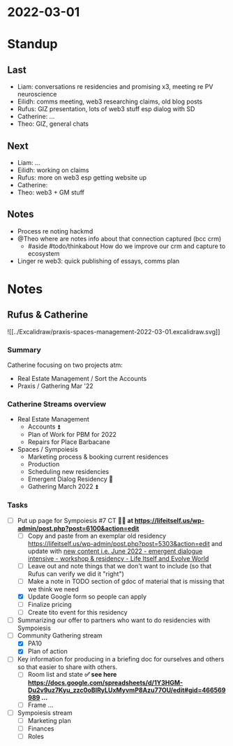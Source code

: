 # 2022-03-01

# Standup

## Last

* Liam: conversations re residencies and promising x3, meeting re PV neuroscience
* Eilidh: comms meeting, web3 researching claims, old blog posts 
* Rufus: GIZ presentation, lots of web3 stuff esp dialog with SD 
* Catherine: ...
* Theo: GIZ, general chats

## Next

* Liam: ...
* Eilidh: working on claims
* Rufus: more on web3 esp getting website up
* Catherine: 
* Theo: web3 + GM stuff

## Notes

* Process re noting hackmd
* @Theo where are notes info about that connection captured (bcc crm)
  * #aside #todo/thinkabout How do we improve our crm and capture to ecosystem 
* Linger re web3: quick publishing of essays, comms plan

# Notes

## Rufus & Catherine

![[../Excalidraw/praxis-spaces-management-2022-03-01.excalidraw.svg]]

### Summary

Catherine focusing on two projects atm:

* Real Estate Management / Sort the Accounts
* Praxis / Gathering Mar '22

### Catherine Streams overview

* Real Estate Management
  * Accounts ⏫
  * Plan of Work for PBM for 2022
  * Repairs for Place Barbacane
* Spaces / Sympoiesis
  * Marketing process & booking current residences
  * Production
  * Scheduling new residencies
  * Emergent Dialog Residency 🔼
  * Gathering March 2022 ⏫

### Tasks

* [ ] Put up page for Sympoiesis #7 CT **🏃‍♂️ at https://lifeitself.us/wp-admin/post.php?post=6100&action=edit**
    * [ ] Copy and paste from an exemplar old residency https://lifeitself.us/wp-admin/post.php?post=5303&action=edit and update with [new content i.e. June 2022 - emergent dialogue intensive - workshop & residency - Life Itself and Evolve World](https://docs.google.com/document/d/1qtYszgM3YxUqAjdTqwxfUpO_YKGXvLaozj82MkeZ0ZY/edit#)
    * [ ] Leave out and note things that we don't want to include (so that Rufus can verify we did it "right")
    * [ ] Make a note in TODO section of gdoc of material that is missing that we think we need
  * [x] Update Google form so people can apply 
  * [ ] Finalize pricing
  * [ ] Create tito event for this residency
* [ ] Summarizing our offer to partners who want to do residencies with Sympoiesis
* [ ] Community Gathering stream
  * [x] PA10
  * [x] Plan of action
* [ ] Key information for producing in a briefing doc for ourselves and others so that easier to share with others.
  * [ ] Room list and state **✅ see here https://docs.google.com/spreadsheets/d/1Y3HGM-Du2v9uz7Kyu_zzc0oBIRyLUxMyvmP8Azu77OU/edit#gid=466569989 ...**
  * [ ] Frame ...
* [ ] Sympoiesis stream
  * [ ] Marketing plan
  * [ ] Finances
  * [ ] Roles